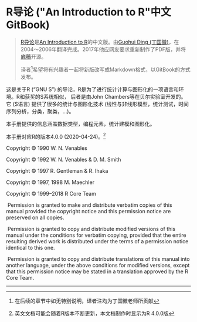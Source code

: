 # R导论 ("An Introduction to R"中文GitBook)

> [R导论](https://github.com/DingGuohui/R-intro-cn)是[An Introduction to R](https://cran.r-project.org/doc/manuals/r-release/R-intro.html#Logical-vectors)的中文版。由[Guohui Ding (丁国徽)](https://github.com/DingGuohui)，在2004～2006年翻译完成。2017年他应网友要求重新制作了PDF版，并将[底稿](https://github.com/DingGuohui/R-intro-cn)开源。
>
> 译者[^1]希望将有兴趣者一起将新版改写成Markdown格式，以GitBook的方式发布。



这是关于R (“GNU S”) 的导论，R是为了进行统计计算与图形化的一项语言和环境。R和获奖的S系统相似， 后者是由John Chambers等在贝尔实验室开发的。它 (S语言) 提供了很多的统计与图形化技术 (线性与非线形模型，统计测试，时间序列分析，分类，聚类，...)。

本手册提供的信息涵盖数据类型，编程元素，统计建模和图形化。

本手册对应R的版本4.0.0 (2020-04-24)。[^2] 

Copyright © 1990 W. N. Venables

Copyright © 1992 W. N. Venables & D. M. Smith

Copyright © 1997 R. Gentleman & R. Ihaka

Copyright © 1997, 1998 M. Maechler

Copyright © 1999–2018 R Core Team

​	Permission is granted to make and distribute verbatim copies of this manual provided the copyright notice and this permission notice are preserved on all copies.

​	Permission is granted to copy and distribute modified versions of this manual under the conditions for verbatim copying, provided that the entire resulting derived work is distributed under the terms of a permission notice identical to this one.

​	Permission is granted to copy and distribute translations of this manual into another language, under the above conditions for modified versions, except that this permission notice may be stated in a translation approved by the R Core Team.





---

[^1]: 在后续的章节中如无特别说明，译者注均为丁国徽老师所贡献
[^2]: 英文文档可能会随着R版本不断更新，本文档制作时显示为R 4.0.0版